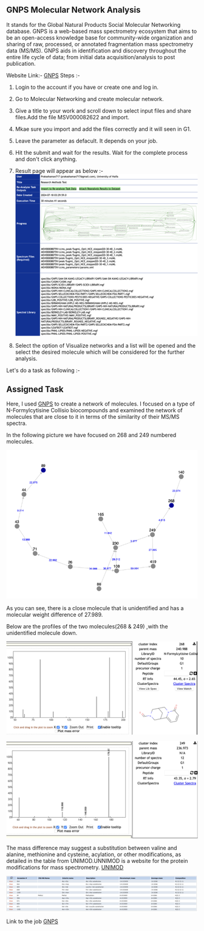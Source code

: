 
## GNPS Molecular Network Analysis
  It stands for the Global Natural Products Social Molecular Networking database. GNPS is a web-based mass spectrometry ecosystem that aims to be an open-access knowledge base for             community-wide organization and sharing of raw, processed, or annotated fragmentation mass spectrometry data (MS/MS). GNPS aids in identification and discovery throughout the 
  entire life cycle of data; from initial data acquisition/analysis to post publication.
  
  Website Link:- [GNPS](https://gnps.ucsd.edu/ProteoSAFe/static/gnps-splash.jsp)
   Steps :- 
   1. Login to the account if you have or create one and log in.
   2. Go to Molecular Networking and create molecular network.
   3. Give a title to your work and scroll down to select input files and share files.Add the file MSV000082622 and import.
   4. Mkae sure you import and add the files correctly and it will seen in G1.
   5. Leave the parameter as defacult. It depends on your job.
   6. Hit the submit and wait for the results. Wait for the complete process and don't click anything.
   7. Result page will appear as below :-
      ![JObs](https://github.com/prakashaman717/Effect-of-Marine-Microalgae-on-the-growth-of-Sea-Urchins/blob/main/Images/JObs.png)

  8. Select the option of Visualize networks and a list will be opened and the select the desired molecule which will be considered for the further analysis.  
  
Let's do a task as following :- 

## Assigned Task ##

Here, I used [GNPS](https://gnps.ucsd.edu/ProteoSAFe/static/gnps-splash.jsp) to create a network of molecules. I focused on a type of N-Formylcytisine Collisio biocompounds and examined the network of molecules that are close to it in terms of the similarity of their MS/MS spectra.

In the following picture we have focused on 268 and 249 numbered molecules.

![GNPS Molecules](https://github.com/prakashaman717/Effect-of-Marine-Microalgae-on-the-growth-of-Sea-Urchins/blob/main/Images/GNPS%20MOLECULES.png)

As you can see, there is a close molecule that is unidentified and has a molecular weight difference of 27.989.

Below are the profiles of the two molecules(268 & 249) ,with the unidentified molecule down.

![Already Unknown](https://github.com/prakashaman717/Effect-of-Marine-Microalgae-on-the-growth-of-Sea-Urchins/blob/main/Images/Already%20Unknown.png)

![Enquiry One](https://github.com/prakashaman717/Effect-of-Marine-Microalgae-on-the-growth-of-Sea-Urchins/blob/main/Images/Enquiry%20One.png)

The mass difference may suggest a substitution between valine and alanine, methionine and cysteine, acylation, or other modifications, as detailed in the table from UNIMOD.UNNIMOD is a website for the protein modifications for mass spectrometry. [UNIMOD](https://www.unimod.org/login.php)

![UNIMOD](https://github.com/prakashaman717/Effect-of-Marine-Microalgae-on-the-growth-of-Sea-Urchins/blob/main/Images/UNIMOD.png)


Link to the job [GNPS](https://gnps.ucsd.edu/ProteoSAFe/status.jsp?task=86053d81f15043cf90e9f13d5aa37eb4)



